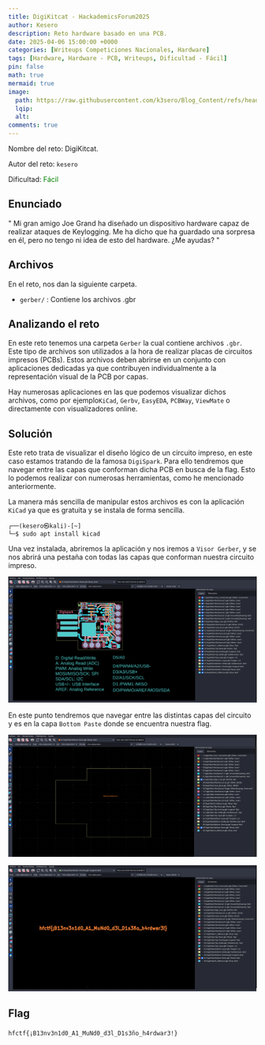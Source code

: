```yaml
---
title: DigiKitcat - HackademicsForum2025
author: Kesero
description: Reto hardware basado en una PCB.
date: 2025-04-06 15:00:00 +0000
categories: [Writeups Competiciones Nacionales, Hardware]
tags: [Hardware, Hardware - PCB, Writeups, Dificultad - Fácil]
pin: false
math: true
mermaid: true
image:
  path: https://raw.githubusercontent.com/k3sero/Blog_Content/refs/heads/main/Competiciones_Nacionales_Writeups/2025/HackademicsForum2025/Hardware/DigiKitkat/img/7.png
  lqip: 
  alt: 
comments: true
---
```


Nombre del reto: DigiKitcat.

Autor del reto: `kesero`

Dificultad: <font color=green>Fácil</font>

## Enunciado

" Mi gran amigo Joe Grand ha diseñado un dispositivo hardware capaz de realizar ataques de Keylogging.
Me ha dicho que ha guardado una sorpresa en él, pero no tengo ni idea de esto del hardware.
¿Me ayudas? "

## Archivos

En el reto, nos dan la siguiente carpeta.

- `gerber/` : Contiene los archivos .gbr

## Analizando el reto

En este reto tenemos una carpeta `Gerber` la cual contiene archivos `.gbr`. Este tipo de archivos son utilizados a la hora de realizar placas de circuitos impresos (PCBs). Estos archivos deben abrirse en un conjunto con aplicaciones dedicadas ya que contribuyen individualmente a la representación visual de la PCB por capas.

Hay numerosas aplicaciones en las que podemos visualizar dichos archivos, como por ejemplo`KiCad`, `Gerbv`, `EasyEDA`, `PCBWay`, `ViewMate` o directamente con visualizadores online.

## Solución

Este reto trata de visualizar el diseño lógico de un circuito impreso, en este caso estamos tratando de la famosa `DigiSpark`.
Para ello tendremos que navegar entre las capas que conforman dicha PCB en busca de la flag. Esto lo podemos realizar con numerosas herramientas, como he mencionado anteriormente.

La manera más sencilla de manipular estos archivos es con la aplicación `KiCad` ya que es gratuita y se instala de forma sencilla.

    ┌──(kesero㉿kali)-[~]
    └─$ sudo apt install kicad

Una vez instalada, abriremos la aplicación y nos iremos a `Visor Gerber`, y se nos abrirá una pestaña con todas las capas que conforman nuestra circuito impreso.

![placa](https://raw.githubusercontent.com/k3sero/Blog_Content/refs/heads/main/Competiciones_Nacionales_Writeups/2025/HackademicsForum2025/Hardware/DigiKitkat/img/placa.png)

En este punto tendremos que navegar entre las distintas capas del circuito y es en la capa `Bottom Paste` donde se encuentra nuestra flag.

![capa](https://raw.githubusercontent.com/k3sero/Blog_Content/refs/heads/main/Competiciones_Nacionales_Writeups/2025/HackademicsForum2025/Hardware/DigiKitkat/img/capa.png)

![flag](https://raw.githubusercontent.com/k3sero/Blog_Content/refs/heads/main/Competiciones_Nacionales_Writeups/2025/HackademicsForum2025/Hardware/DigiKitkat/img/flag.png)

## Flag

`hfctf{¡B13nv3n1d0_A1_MuNd0_d3l_D1s3ño_h4rdwar3!}`